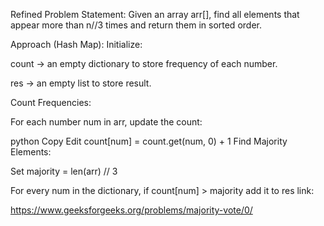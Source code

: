 Refined Problem Statement:
Given an array arr[], find all elements that appear more than n//3 times and return them in sorted order.

Approach (Hash Map):
Initialize:

count → an empty dictionary to store frequency of each number.

res → an empty list to store result.

Count Frequencies:

For each number num in arr, update the count:

python
Copy
Edit
count[num] = count.get(num, 0) + 1
Find Majority Elements:

Set majority = len(arr) // 3

For every num in the dictionary, if count[num] > majority add it to res
link:

https://www.geeksforgeeks.org/problems/majority-vote/0/
